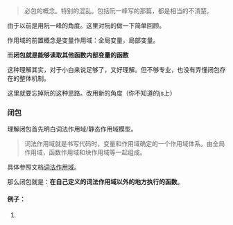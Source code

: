 > 必包的概念。特别的混乱。包括阮一峰写的那篇，都是相当的不清楚。

由于以前是用阮一峰的角度。这里对阮的做一下简单回顾。

作用域的前置概念是变量作用域：全局变量，局部变量。

而**闭包就是能够读取其他函数内部变量的函数**

这种理解其实，对于小白来说足够了，又好理解。但不够专业，也没有弄懂闭包存在的整体机制。

这里就要忘掉阮的这种思路。改用新的角度（你不知道的js上）


### 闭包

理解闭包首先明白词法作用域/静态作用域模型。

> 词法作用域就是书写代码时，变量和作用域确定的一个作用域体系。由全局作用域，函数作用域和块作用域等一起组成。

具体参照文档[词法作用域](https://github.com/Hillkinsh/javascript/blob/master/js%E8%AF%AD%E8%A8%80%E7%B2%BE%E7%B2%B9/%E8%AF%8D%E6%B3%95%E4%BD%9C%E7%94%A8%E5%9F%9F.md)。

那么闭包就是：**在自己定义的词法作用域以外的地方执行的函数**。

#### 例子：

1.
```

```
